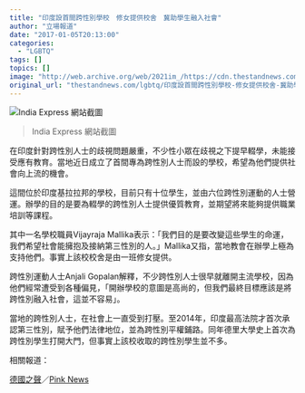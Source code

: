 ```yaml
---
title: "印度設首間跨性別學校　修女提供校舍　冀助學生融入社會"
author: "立場報道"
date: "2017-01-05T20:13:00"
categories:
  - "LGBTQ"
tags: []
topics: []
image: "http://web.archive.org/web/2021im_/https://cdn.thestandnews.com/media/photos/cache/school-01_llb0R_1200x0.png"
original_url: "thestandnews.com/lgbtq/印度設首間跨性別學校-修女提供校舍-冀助學生融入社會"
---
```

![India Express 網站截圖](http://web.archive.org/web/2021im_/https://cdn.thestandnews.com/media/photos/cache/school-01_llb0R_1200x0.png)

> India Express 網站截圖

在印度針對跨性別人士的歧視問題嚴重，不少性小眾在歧視之下提早輟學，未能接受應有教育。當地近日成立了首間專為跨性別人士而設的學校，希望為他們提供社會向上流的機會。

這間位於印度基拉拉邦的學校，目前只有十位學生，並由六位跨性別運動的人士營運。辦學的目的是要為輟學的跨性別人士提供優質教育，並期望將來能夠提供職業培訓等課程。

其中一名學校職員Vijayraja Mallika表示：「我們目的是要改變這些學生的命運，我們希望社會能擁抱及接納第三性別的人。」Mallika又指，當地教會在辦學上極為支持他們。事實上該校校舍是由一班修女提供。

跨性別運動人士Anjali Gopalan解釋，不少跨性別人士很早就離開主流學校，因為他們經常遭受到各種偏見，「開辦學校的意圖是高尚的，但我們最終目標應該是將跨性別融入社會，這並不容易」。

當地的跨性別人士，在社會上一直受到打壓。至2014年，印度最高法院才首次承認第三性別，賦予他們法律地位，並為跨性別平權鋪路。同年德里大學史上首次為跨性別學生打開大門，但事實上該校收取的跨性別學生並不多。

相關報道：

[德國之聲](http://web.archive.org/web/20210628110836/http://www.dw.com/en/indias-first-transgender-school-opens-but-discrimination-remains/a-36986873)／[Pink News](http://web.archive.org/web/20210628110836/http://www.pinknews.co.uk/2017/01/05/a-group-of-nuns-have-set-up-a-special-school-for-trans-people/?utm_source=PNFB&utm_medium=SocialFB&utm_content=FBBB&utm_campaign=PNFacebook)